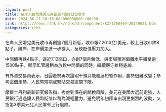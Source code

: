```yaml
---
layout: post
title: 在岸人民幣兌美元再創逾7個月低位收市
date: 2024-06-21 18:16:00.000000000 +08:00
link: https://news.rthk.hk/rthk/ch/component/k2/1758464-20240621.htm
categories: rthk
---
```


在岸人民幣兌美元收市再創逾7個月新低，收市報7.2613兌1美元，較上日收市跌8點子。離岸、在岸價差進一步擴大，反映貶值壓力加大。

中間價再跌4點子，逼近7.12關口，亦創7個月新低，與市場預測偏離水平擴至逾1500點子，顯示監管層稍為放鬆中間價的同時，繼續嚴守維穩底線。

有外資交易員表示，日圓走勢再次證明干預只能發展短暫作用，趨勢很難改變；參考這個走勢，人民幣短期或緊貼交易區間下限。

摩根士丹利最新研究報告指，考慮到潛在的關稅風險，美元在美國大選前走強，人民銀行通過讓人民幣貶值以稍為減輕壓力，避免明年初匯率出現更劇烈的波動，又指第3季美元兌人民幣有上行風險。
